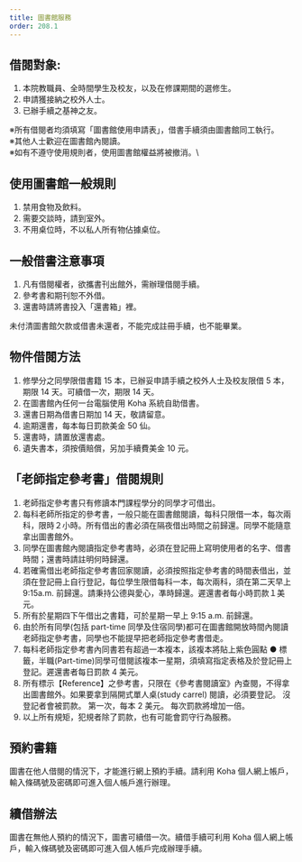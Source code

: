 ```yaml
---
title: 圖書館服務
order: 208.1
---
```


## 借閱對象:

1. 本院教職員、全時間學生及校友，以及在修課期間的選修生。
1. 申請獲接納之校外人士。
1. 已辦手續之基神之友。

※所有借閱者均須填寫「圖書館使用申請表」，借書手續須由圖書館同工執行。\
※其他人士歡迎在圖書館內閱讀。\
※如有不遵守使用規則者，使用圖書館權益將被撤消。\

## 使用圖書館一般規則

1. 禁用食物及飲料。
1. 需要交談時，請到室外。
1. 不用桌位時，不以私人所有物佔據桌位。

## 一般借書注意事項

1. 凡有借閱權者，欲攜書刊出館外，需辦理借閱手續。
1. 參考書和期刊恕不外借。
1. 還書時請將書投入「還書箱」裡。

未付清圖書館欠款或借書未還者，不能完成註冊手續，也不能畢業。

## 物件借閱方法

1. 修學分之同學限借書籍 15 本，已辦妥申請手續之校外人士及校友限借 5 本，期限 14 天。可續借一次，期限 14 天。
1. 在圖書館內任何一台電腦使用 Koha 系統自助借書。
1. 還書日期為借書日期加 14 天，敬請留意。
1. 逾期還書，每本每日罰款美金 50 仙。
1. 還書時，請置放還書處。
1. 遺失書本，須按價賠償，另加手續費美金 10 元。

## 「老師指定參考書」借閱規則

1. 老師指定參考書只有修讀本門課程學分的同學才可借出。
1. 每科老師所指定的參考書，一般只能在圖書館閱讀，每科只限借一本，每次兩科，限時２小時。所有借出的書必須在隔夜借出時間之前歸還。同學不能隨意拿出圖書館外。
1. 同學在圖書館內閱讀指定參考書時，必須在登記冊上寫明使用者的名字、借書時間；還書時請註明何時歸還。
1. 若確需借出老師指定參考書回家閱讀，必須按照指定參考書的時間表借出，並須在登記冊上自行登記，每位學生限借每科一本，每次兩科，須在第二天早上 9:15a.m. 前歸還。請秉持公德與愛心，凖時歸還。遲還書者每小時罰款１美元。
1. 所有於星期四下午借出之書籍，可於星期一早上 9:15 a.m. 前歸還。
1. 由於所有同學(包括 part-time 同學及住宿同學)都可在圖書館開放時間內閱讀老師指定參考書，同學也不能提早把老師指定參考書借走。
1. 每科老師指定參考書內同書若有超過一本複本，該複本將貼上紫色圓點 ● 標籤，半職(Part-time)同學可借閱該複本一星期，須填寫指定表格及於登記冊上登記。遲還書者每日罰款 4 美元。
1. 所有標示【Reference】之參考書，只限在《參考書閱讀室》內查閱，不得拿出圖書館外。如果要拿到隔開式單人桌(study carrel) 閱讀，必須要登記。 沒登記者會被罰款。 第一次，每本 2 美元。 每次罰款將增加一倍。
1. 以上所有規矩，犯規者除了罰款，也有可能會罰守行為服務。

## 預約書籍

圖書在他人借閱的情況下，才能進行網上預約手續。請利用 Koha 個人網上帳戶，輸入條碼號及密碼即可進入個人帳戶進行辦理。

## 續借辦法

圖書在無他人預約的情況下，圖書可續借一次。續借手續可利用 Koha 個人網上帳戶，輸入條碼號及密碼即可進入個人帳戶完成辦理手續。
